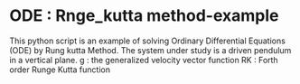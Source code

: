 # ODE : Rnge_kutta method-example
This python script is an example of solving Ordinary Differential Equations (ODE) by Rung kutta Method.
The system under study is a driven pendulum in a vertical plane.
g : the generalized velocity vector function
RK : Forth order Runge  Kutta function
